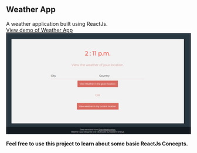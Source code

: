 ## Weather App
A weather application built using ReactJs.
<br/>
[View demo of Weather App](https://nadeemshakya.com.np)
<br />
<img src = './Screenshot/Weather_App.PNG' alt = "Weather_App_Image" />

<b>Feel free to use this project to learn about some basic ReactJs Concepts. </b>
